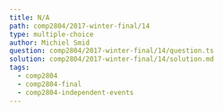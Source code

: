 ```yaml
---
title: N/A
path: comp2804/2017-winter-final/14
type: multiple-choice
author: Michiel Smid
question: comp2804/2017-winter-final/14/question.ts
solution: comp2804/2017-winter-final/14/solution.md
tags:
  - comp2804
  - comp2804-final
  - comp2804-independent-events
---
```

